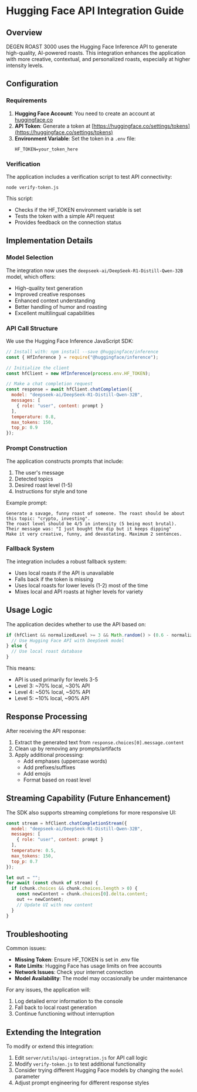 # Hugging Face API Integration Guide

## Overview

DEGEN ROAST 3000 uses the Hugging Face Inference API to generate high-quality, AI-powered roasts. This integration enhances the application with more creative, contextual, and personalized roasts, especially at higher intensity levels.

## Configuration

### Requirements

1. **Hugging Face Account**: You need to create an account at [huggingface.co](https://huggingface.co)
2. **API Token**: Generate a token at [https://huggingface.co/settings/tokens](https://huggingface.co/settings/tokens)
3. **Environment Variable**: Set the token in a `.env` file:
   ```
   HF_TOKEN=your_token_here
   ```

### Verification

The application includes a verification script to test API connectivity:

```
node verify-token.js
```

This script:
- Checks if the HF_TOKEN environment variable is set
- Tests the token with a simple API request
- Provides feedback on the connection status

## Implementation Details

### Model Selection

The integration now uses the `deepseek-ai/DeepSeek-R1-Distill-Qwen-32B` model, which offers:
- High-quality text generation
- Improved creative responses
- Enhanced context understanding
- Better handling of humor and roasting
- Excellent multilingual capabilities

### API Call Structure

We use the Hugging Face Inference JavaScript SDK:

```javascript
// Install with: npm install --save @huggingface/inference
const { HfInference } = require("@huggingface/inference");

// Initialize the client
const hfClient = new HfInference(process.env.HF_TOKEN);

// Make a chat completion request
const response = await hfClient.chatCompletion({
  model: "deepseek-ai/DeepSeek-R1-Distill-Qwen-32B",
  messages: [
    { role: "user", content: prompt }
  ],
  temperature: 0.8,
  max_tokens: 150,
  top_p: 0.9
});
```

### Prompt Construction

The application constructs prompts that include:
1. The user's message
2. Detected topics
3. Desired roast level (1-5)
4. Instructions for style and tone

Example prompt:
```
Generate a savage, funny roast of someone. The roast should be about this topic: "crypto, investing". 
The roast level should be 4/5 in intensity (5 being most brutal).
Their message was: "I just bought the dip but it keeps dipping"
Make it very creative, funny, and devastating. Maximum 2 sentences.
```

### Fallback System

The integration includes a robust fallback system:
- Uses local roasts if the API is unavailable
- Falls back if the token is missing
- Uses local roasts for lower levels (1-2) most of the time
- Mixes local and API roasts at higher levels for variety

## Usage Logic

The application decides whether to use the API based on:

```javascript
if (hfClient && normalizedLevel >= 3 && Math.random() > (0.6 - normalizedLevel * 0.1)) {
  // Use Hugging Face API with DeepSeek model
} else {
  // Use local roast database
}
```

This means:
- API is used primarily for levels 3-5
- Level 3: ~70% local, ~30% API
- Level 4: ~50% local, ~50% API
- Level 5: ~10% local, ~90% API

## Response Processing

After receiving the API response:
1. Extract the generated text from `response.choices[0].message.content`
2. Clean up by removing any prompts/artifacts
3. Apply additional processing:
   - Add emphases (uppercase words)
   - Add prefixes/suffixes
   - Add emojis
   - Format based on roast level

## Streaming Capability (Future Enhancement)

The SDK also supports streaming completions for more responsive UI:

```javascript
const stream = hfClient.chatCompletionStream({
  model: "deepseek-ai/DeepSeek-R1-Distill-Qwen-32B",
  messages: [
    { role: "user", content: prompt }
  ],
  temperature: 0.5,
  max_tokens: 150,
  top_p: 0.7
});

let out = "";
for await (const chunk of stream) {
  if (chunk.choices && chunk.choices.length > 0) {
    const newContent = chunk.choices[0].delta.content;
    out += newContent;
    // Update UI with new content
  }  
}
```

## Troubleshooting

Common issues:
- **Missing Token**: Ensure HF_TOKEN is set in .env file
- **Rate Limits**: Hugging Face has usage limits on free accounts
- **Network Issues**: Check your internet connection
- **Model Availability**: The model may occasionally be under maintenance

For any issues, the application will:
1. Log detailed error information to the console
2. Fall back to local roast generation
3. Continue functioning without interruption

## Extending the Integration

To modify or extend this integration:
1. Edit `server/utils/api-integration.js` for API call logic
2. Modify `verify-token.js` to test additional functionality
3. Consider trying different Hugging Face models by changing the `model` parameter
4. Adjust prompt engineering for different response styles 